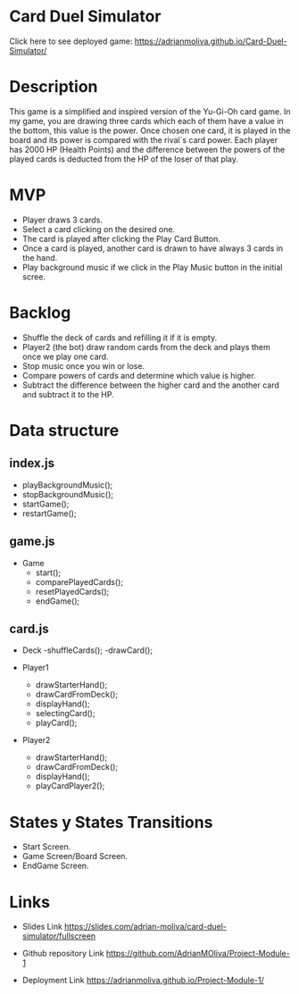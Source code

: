 # Card Duel Simulator

Click here to see deployed game: https://adrianmoliva.github.io/Card-Duel-Simulator/

# Description

This game is a simplified and inspired version of the Yu-Gi-Oh card game. In my game, you are drawing three cards which each of them have a value in the bottom, this value is the power. Once chosen one card, it is played in the board and its power is compared with the rival´s card power. Each player has 2000 HP (Health Points) and the difference between the powers of the played cards is deducted from the HP of the loser of that play.

# MVP

- Player draws 3 cards.
- Select a card clicking on the desired one.
- The card is played after clicking the Play Card Button.
- Once a card is played, another card is drawn to have always 3 cards in the hand.
- Play background music if we click in the Play Music button in the initial scree.

# Backlog

- Shuffle the deck of cards and refilling it if it is empty.
- Player2 (the bot) draw random cards from the deck and plays them once we play one card.
- Stop music once you win or lose.
- Compare powers of cards and determine which value is higher.
- Subtract the difference between the higher card and the another card and subtract it to the HP.

# Data structure

## index.js

- playBackgroundMusic();
- stopBackgroundMusic();
- startGame();
- restartGame();

## game.js

- Game
  - start();
  - comparePlayedCards();
  - resetPlayedCards();
  - endGame();

## card.js

- Deck
  -shuffleCards();
  -drawCard();

- Player1

  - drawStarterHand();
  - drawCardFromDeck();
  - displayHand();
  - selectingCard();
  - playCard();

- Player2
  - drawStarterHand();
  - drawCardFromDeck();
  - displayHand();
  - playCardPlayer2();

# States y States Transitions

- Start Screen.
- Game Screen/Board Screen.
- EndGame Screen.

# Links

- Slides Link
  https://slides.com/adrian-moliva/card-duel-simulator/fullscreen

- Github repository Link
  https://github.com/AdrianMOliva/Project-Module-1

- Deployment Link
  https://adrianmoliva.github.io/Project-Module-1/
